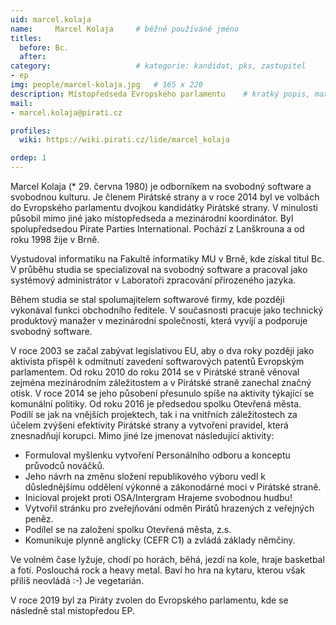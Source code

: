 ```yaml
---
uid: marcel.kolaja
name:     Marcel Kolaja  	# běžně používáné jméno
titles:
  before: Bc. 
  after:
category:                 	# kategorie: kandidat, pks, zastupitel
- ep
img: people/marcel-kolaja.jpg   # 165 x 220
description: Místopředseda Evropského parlamentu   	# kratký popis, max 160 znaků
mail:
- marcel.kolaja@pirati.cz

profiles:
  wiki: https://wiki.pirati.cz/lide/marcel_kolaja

ordep: 1
---
```

Marcel Kolaja (* 29. června 1980) je odborníkem na svobodný software a svobodnou kulturu. Je členem Pirátské strany a v roce 2014 byl ve volbách do Evropského parlamentu dvojkou kandidátky Pirátské strany. V minulosti působil mimo jiné jako místopředseda a mezinárodní koordinátor. Byl spolupředsedou Pirate Parties International. Pochází z Lanškrouna a od roku 1998 žije v Brně.

Vystudoval informatiku na Fakultě informatiky MU v Brně, kde získal titul Bc. V průběhu studia se specializoval na svobodný software a pracoval jako systémový administrátor v Laboratoři zpracování přirozeného jazyka.

Během studia se stal spolumajitelem softwarové firmy, kde později vykonával funkci obchodního ředitele. V současnosti pracuje jako technický produktový manažer v mezinárodní společnosti, která vyvíjí a podporuje svobodný software.

V roce 2003 se začal zabývat legislativou EU, aby o dva roky později jako aktivista přispěl k odmítnutí zavedení softwarových patentů Evropským parlamentem. Od roku 2010 do roku 2014 se v Pirátské straně věnoval zejména mezinárodním záležitostem a v Pirátské straně zanechal značný otisk. V roce 2014 se jeho působení přesunulo spíše na aktivity týkající se komunální politiky. Od roku 2016 je předsedou spolku Otevřená města. Podílí se jak na vnějších projektech, tak i na vnitřních záležitostech za účelem zvýšení efektivity Pirátské strany a vytvoření pravidel, která znesnadňují korupci. Mimo jiné lze jmenovat následující aktivity:

* Formuloval myšlenku vytvoření Personálního odboru a konceptu průvodců nováčků.
* Jeho návrh na změnu složení republikového výboru vedl k důslednějšímu oddělení výkonné a zákonodárné moci v Pirátské straně.
* Inicioval projekt proti OSA/Intergram Hrajeme svobodnou hudbu!
* Vytvořil stránku pro zveřejňování odměn Pirátů hrazených z veřejných peněz.
* Podílel se na založení spolku Otevřená města, z.s.
* Komunikuje plynně anglicky (CEFR C1) a zvládá základy němčiny.

Ve volném čase lyžuje, chodí po horách, běhá, jezdí na kole, hraje basketbal a fotí. Poslouchá rock a heavy metal. Baví ho hra na kytaru, kterou však příliš neovládá :-) Je vegetarián.

V roce 2019 byl za Piráty zvolen do Evropského parlamentu, kde se následně stal místopředou EP.
